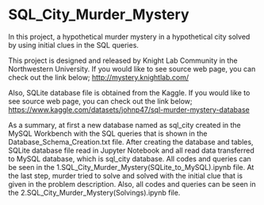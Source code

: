 # SQL_City_Murder_Mystery

In this project, a hypothetical murder mystery in a hypothetical city solved by using initial clues in the SQL queries.

This project is designed and released by Knight Lab Community in the Northwestern University. If you would like to see source web page, you can check out the link below; http://mystery.knightlab.com/

Also, SQLite database file is obtained from the Kaggle. If you would like to see source web page, you can check out the link below; https://www.kaggle.com/datasets/johnp47/sql-murder-mystery-database

As a summary, at first a new database named as sql_city created in the MySQL Workbench with the SQL queries that is shown in the Database_Schema_Creation.txt file. After creating the database and tables, SQLite database file read in Jupyter Notebook and all read data transferred to MySQL database, which is sql_city database. All codes and queries can be seen in the 1.SQL_City_Murder_Mystery(SQLite_to_MySQL).ipynb file. At the last step, murder tried to solve and solved with the initial clue that is given in the problem description. Also, all codes and queries can be seen in the 2.SQL_City_Murder_Mystery(Solvings).ipynb file.
